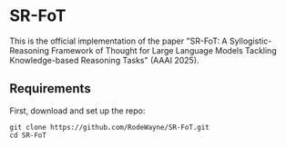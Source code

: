 # SR-FoT
This is the official implementation of the paper "SR-FoT: A Syllogistic-Reasoning Framework of Thought for Large Language Models Tackling Knowledge-based Reasoning Tasks" (AAAI 2025). 

## Requirements

First, download and set up the repo:

```setup
git clone https://github.com/RodeWayne/SR-FoT.git
cd SR-FoT
```

